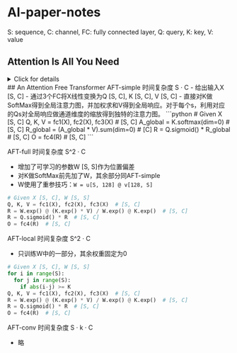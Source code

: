 # AI-paper-notes
S: sequence, C: channel, FC: fully connected layer, Q: query, K: key, V: value

## Attention Is All You Need
<details>
  <summary>Click for details</summary>
Self-Attention 时间复杂度S^2 · C
-	给出输入X [S, C]
-	通过3个FC将X线性变换为Q [S, C], K [S, C], V [S, C]
-	对于S中的每个元素s，用对应的Ks与所有序列元素的V求点积，然后通过SoftMax得到s对S中每个元素的注意力。
-	注意求完点积后要除以根号C进行缩放再过SoftMax，原因如下：
	假设Q K中向量的元素都是相互独立的均值为 0，方差为 1 的随机变量，点积的均值为0，方差为C。若某个点积过大会导致其余点积在SoftMax处的梯度很小，不利于网络收敛。
-	利用注意力加权V求和得到s的响应，最后用FC对响应做线性变换得到输出
```python
# Given X [S, C]
Q, K, V = fc1(X), fc2(X), fc3(X)  # [S, C]
A = Q @ K.T  # [S, S]
A = (A / √C).softmax(dim=-1)  # [S, S]
R = A @ V  # [S, C]
O = fc4(R)  # [S, C]
```
</details>
## An Attention Free Transformer
AFT-simple 时间复杂度 S · C
-	给出输入X [S, C]
-	通过3个FC将X线性变换为Q [S, C], K [S, C], V [S, C]
-	直接对K做SoftMax得到全局注意力图，并加权求和V得到全局响应。对于每个s，利用对应的Qs对全局响应做通道维度的缩放得到独特的注意力图。
```python
# Given X [S, C]
Q, K, V = fc1(X), fc2(X), fc3(X)  # [S, C]
A_global = K.softmax(dim=0)  # [S, C]
R_global = (A_global * V).sum(dim=0)  # [C]
R = Q.sigmoid() * R_global  # [S, C]
O = fc4(R)  # [S, C]
```

AFT-full 时间复杂度 S^2 · C
-	增加了可学习的参数W [S, S]作为位置偏差
-	对K做SoftMax前先加了W，其余部分同AFT-simple
  - W使用了重参技巧：`W = u[S, 128] @ v[128, S]`
```python
# Given X [S, C], W [S, S]
Q, K, V = fc1(X), fc2(X), fc3(X)  # [S, C]
R = W.exp() @ (K.exp() * V) / W.exp() @ K.exp()  # [S, C]
R = Q.sigmoid() * R  # [S, C]
O = fc4(R)  # [S, C]
```

AFT-local 时间复杂度 S^2 · C
- 只训练W中的一部分，其余权重固定为0
```python
# Given X [S, C], W [S, S]
for i in range(S):
  for j in range(S):
    if abs(i-j) >= K
Q, K, V = fc1(X), fc2(X), fc3(X)  # [S, C]
R = W.exp() @ (K.exp() * V) / W.exp() @ K.exp()  # [S, C]
R = Q.sigmoid() * R  # [S, C]
O = fc4(R)  # [S, C]
```

AFT-conv 时间复杂度 S · k · C
- 略

